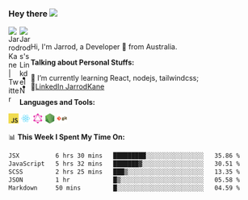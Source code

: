 ### Hey there <img src="https://media.giphy.com/media/hvRJCLFzcasrR4ia7z/giphy.gif" width="25px">
<a href="https://twitter.com/Jarrod_Kane1">
  <img align="left" alt="Jarrod Kane | Twitter" width="22px" src="https://cdn.jsdelivr.net/npm/simple-icons@v3/icons/twitter.svg" />
</a>
<a href="https://www.linkedin.com/in/jarrodkane/">
  <img align="left" alt="Jarrods's LinkdeIN" width="22px" src="https://cdn.jsdelivr.net/npm/simple-icons@v3/icons/linkedin.svg" />
</a>

<br />

Hi, I'm Jarrod, a Developer 🚀 from Australia.

  
**Talking about Personal Stuffs:**


- 🌱 I’m currently learning React, nodejs, tailwindcss; 
- 📝[LinkedIn JarrodKane](https://www.linkedin.com/in/jarrodkane/)

**Languages and Tools:**  

<code><img height="20" src="https://raw.githubusercontent.com/github/explore/80688e429a7d4ef2fca1e82350fe8e3517d3494d/topics/javascript/javascript.png"></code>
<code><img height="20" src="https://raw.githubusercontent.com/github/explore/80688e429a7d4ef2fca1e82350fe8e3517d3494d/topics/react/react.png"></code>
<code><img height="20" src="https://raw.githubusercontent.com/github/explore/5c058a388828bb5fde0bcafd4bc867b5bb3f26f3/topics/graphql/graphql.png"></code>
<code><img height="20" src="https://raw.githubusercontent.com/github/explore/80688e429a7d4ef2fca1e82350fe8e3517d3494d/topics/nodejs/nodejs.png"></code>
<code><img height="20" src="https://raw.githubusercontent.com/github/explore/80688e429a7d4ef2fca1e82350fe8e3517d3494d/topics/git/git.png"></code>

📊 **This Week I Spent My Time On:**
<!--START_SECTION:waka-->
```text
JSX          6 hrs 30 mins   █████████░░░░░░░░░░░░░░░░   35.86 % 
JavaScript   5 hrs 32 mins   ███████▓░░░░░░░░░░░░░░░░░   30.51 % 
SCSS         2 hrs 25 mins   ███▒░░░░░░░░░░░░░░░░░░░░░   13.35 % 
JSON         1 hr            █▒░░░░░░░░░░░░░░░░░░░░░░░   05.58 % 
Markdown     50 mins         █░░░░░░░░░░░░░░░░░░░░░░░░   04.59 % 
```
<!--END_SECTION:waka-->
